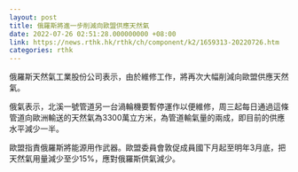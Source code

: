 ```yaml
---
layout: post
title: 俄羅斯將進一步削減向歐盟供應天然氣
date: 2022-07-26 02:51:28.000000000 +08:00
link: https://news.rthk.hk/rthk/ch/component/k2/1659313-20220726.htm
categories: rthk
---
```


俄羅斯天然氣工業股份公司表示，由於維修工作，將再次大幅削減向歐盟供應天然氣。

俄氣表示，北溪一號管道另一台渦輪機要暫停運作以便維修，周三起每日通過這條管道向歐洲輸送的天然氣為3300萬立方米，為管道輸氣量的兩成，即目前的供應水平減少一半。

歐盟指責俄羅斯將能源用作武器。歐盟委員會敦促成員國下月起至明年3月底，把天然氣用量減少至少15%，應對俄羅斯供氣減少。
